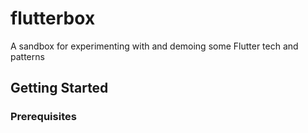 # flutterbox

A sandbox for experimenting with and demoing some Flutter tech and patterns

## Getting Started

### Prerequisites



